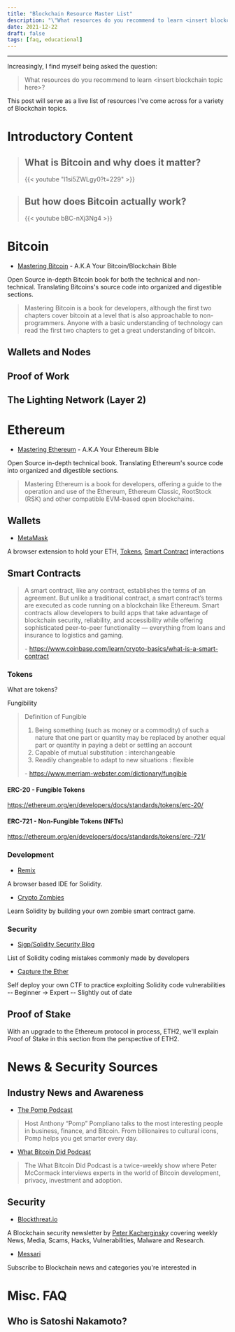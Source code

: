 ```yaml
---
title: "Blockchain Resource Master List"
description: "\"What resources do you recommend to learn <insert blockchain topic here>?\""
date: 2021-12-22
draft: false
tags: [faq, educational] 
---
```


---
Increasingly, I find myself being asked the question: 

> What resources do you recommend to learn \<insert blockchain topic here\>?

This post will serve as a live list of resources I've come across for a variety of Blockchain topics. 

# Introductory Content
> ## What is Bitcoin and why does it matter?
> {{< youtube "l1si5ZWLgy0?t=229" >}}

> ## But how does Bitcoin actually work?
> {{< youtube bBC-nXj3Ng4 >}}


# Bitcoin

- [Mastering Bitcoin](https://github.com/bitcoinbook/bitcoinbook) - A.K.A Your Bitcoin/Blockchain Bible

 Open Source in-depth Bitcoin book for both the technical and non-technical. Translating Bitcoins's source code into organized and digestible sections.

 > Mastering Bitcoin is a book for developers, although the first two chapters cover bitcoin at a level that is also approachable to non-programmers. Anyone with a basic understanding of technology can read the first two chapters to get a great understanding of bitcoin.


## Wallets and Nodes

## Proof of Work

## The Lighting Network (Layer 2)


# Ethereum 

 - [Mastering Ethereum](https://github.com/ethereumbook/ethereumbook) - A.K.A Your Ethereum Bible

 Open Source in-depth technical book. Translating Ethereum's source code into organized and digestible sections.

 > Mastering Ethereum is a book for developers, offering a guide to the operation and use of the Ethereum, Ethereum Classic, RootStock (RSK) and other compatible EVM-based open blockchains.

## Wallets

 - [MetaMask](https://metamask.io/)

 A browser extension to hold your ETH, [Tokens](#tokens), [Smart Contract](#smart-contracts) interactions 

## Smart Contracts

> A smart contract, like any contract, establishes the terms of an agreement. But unlike a traditional contract, a smart contract’s terms are executed as code running on a blockchain like Ethereum. Smart contracts allow developers to build apps that take advantage of blockchain security, reliability, and accessibility while offering sophisticated peer-to-peer functionality — everything from loans and insurance to logistics and gaming.
>
> \- https://www.coinbase.com/learn/crypto-basics/what-is-a-smart-contract

### Tokens

What are tokens?


Fungibility
>Definition of Fungible
>1. Being something (such as money or a commodity) of such a nature that one part or quantity may be replaced by another equal part or quantity in paying a debt or settling an account
>2. Capable of mutual substitution : interchangeable 
>3. Readily changeable to adapt to new situations : flexible
>
> \- https://www.merriam-webster.com/dictionary/fungible

#### ERC-20 - Fungible Tokens

https://ethereum.org/en/developers/docs/standards/tokens/erc-20/

#### ERC-721 - Non-Fungible Tokens (NFTs)

https://ethereum.org/en/developers/docs/standards/tokens/erc-721/


### Development

 - [Remix](http://remix.ethereum.org)

 A browser based IDE for Solidity. 

 - [Crypto Zombies](https://cryptozombies.io/) 

 Learn Solidity by building your own zombie smart contract game.

### Security 

 - [Sigp/Solidity Security Blog](https://github.com/sigp/solidity-security-blog)

 List of Solidity coding mistakes commonly made by developers
 
 - [Capture the Ether](https://capturetheether.com/)
 
 Self deploy your own CTF to practice exploiting Solidity code vulnerabilities -- Beginner -> Expert -- Slightly out of date

## Proof of Stake

With an upgrade to the Ethereum protocol in process, ETH2, we'll explain Proof of Stake in this section from the perspective of ETH2. 

# News & Security Sources

## Industry News and Awareness

- [The Pomp Podcast](https://open.spotify.com/show/2QwpFjzJ0ZteqmMqw2xIfA)

> Host Anthony “Pomp” Pompliano talks to the most interesting people in business, finance, and Bitcoin. From billionaires to cultural icons, Pomp helps you get smarter every day.

- [What Bitcoin Did Podcast](https://www.whatbitcoindid.com/)

> The What Bitcoin Did Podcast is a twice-weekly show where Peter McCormack interviews experts in the world of Bitcoin development, privacy, investment and adoption.



## Security 

- [Blockthreat.io](https://www.blockthreat.io/)

A Blockchain security newsletter by [Peter Kacherginsky](https://twitter.com/_iphelix) covering weekly News, Media, Scams, Hacks, Vulnerabilities, Malware and Research.

- [Messari](https://messari.io/news)

Subscribe to Blockchain news and categories you're interested in

# Misc. FAQ

## Who is Satoshi Nakamoto?
